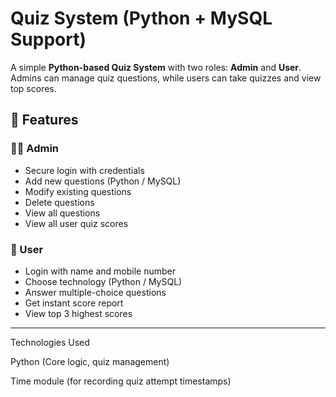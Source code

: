 #  Quiz System (Python + MySQL Support)

A simple **Python-based Quiz System** with two roles: **Admin** and **User**.  
Admins can manage quiz questions, while users can take quizzes and view top scores.  


## 🚀 Features

### 👨‍💻 Admin
- Secure login with credentials  
- Add new questions (Python / MySQL)  
- Modify existing questions  
- Delete questions  
- View all questions  
- View all user quiz scores  

### 🙋 User
- Login with name and mobile number  
- Choose technology (Python / MySQL)  
- Answer multiple-choice questions  
- Get instant score report  
- View top 3 highest scores  

---
Technologies Used

Python (Core logic, quiz management)

Time module (for recording quiz attempt timestamps)

